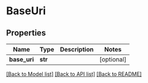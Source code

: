 # BaseUri


## Properties
Name | Type | Description | Notes
------------ | ------------- | ------------- | -------------
**base_uri** | **str** |  | [optional] 

[[Back to Model list]](../README.md#documentation-for-models) [[Back to API list]](../README.md#documentation-for-api-endpoints) [[Back to README]](../README.md)


